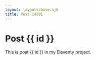 ```yaml
---
layout: layouts/base.njk
title: Post 14201
---
```


# Post {{ id }}

This is post {{ id }} in my Eleventy project.
